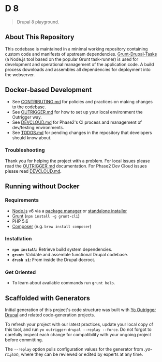 # D 8

> Drupal 8 playground.

<!-- Insert short paragraph describing the project's architecture and where to find more information. -->



## About This Repository

This codebase is maintained in a minimal working repository containing custom code
and manifests of upstream dependencies. [Grunt-Drupal-Tasks](https://github.com/phase2/grunt-drupal-tasks)
(a Node.js tool based on the popular Grunt task-runner) is used for development
and operational management of the application code. A build process downloads and assembles all dependencies for deployment into the webserver.

## Docker-based Development

* See [CONTRIBUTING.md](./CONTRIBUTING.md) for policies and practices on making changes to the codebase.
* See [OUTRIGGER.md](./docs/OUTRIGGER.md) for how to set up your local environment the Outrigger way.
* See [DEVCLOUD.md](./docs/DEVCLOUD.md) for Phase2's CI process and management of dev/testing environments.
* See [TODOS.md](./TODOS.md) for pending changes in the repository that developers should know about.

### Troubleshooting

Thank you for helping the project with a problem. For local issues please read
the [OUTRIGGER.md](./docs/OUTRIGGER.md) documentation. For Phase2 Dev Cloud issues
please read [DEVCLOUD.md](./docs/DEVCLOUD.md).

## Running without Docker

### Requirements

* [Node.js](https://nodejs.com) v6 via a [package manager](https://github.com/joyent/node/wiki/Installing-Node.js-via-package-manager) or [standalone installer](http://nodejs.org/download/)
* [Grunt](https://gruntjs.org) (`npm install -g grunt-cli`)
* PHP 5.6
* [Composer](https://getcomposer.org/download) (e.g. `brew install composer`)

### Installation

* **`npm install`:** Retrieve build system dependencies.
* **`grunt`:** Validate and assemble functional Drupal codebase.
* **`drush si`:** From inside the Drupal docroot.

### Get Oriented

* To learn about available commands run `grunt help`.

## Scaffolded with Generators

Initial generation of this project's code structure was built with [Yo Outrigger Drupal](https://github.com/phase2/generator-outrigger-drupal)
and related code-generation projects.

To refresh your project with our latest practices, update your local copy of this
tool, and run `yo outrigger-drupal --replay --force`. Do not forgot to carefully inspect each
change for compatibility with your ongoing project before committing.

The `--replay` option pulls configuration values for the generator from *.yo-rc.json*,
where they can be reviewed or edited by experts at any time.
